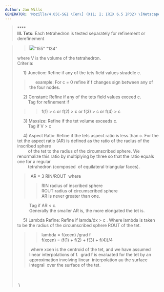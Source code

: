 ```yaml
---
Author: Jan Wills
GENERATOR: 'Mozilla/4.05C-SGI \[en\] (X11; I; IRIX 6.5 IP32) \[Netscape\]'
---
```


> ****\
> **III. Tets:** Each tetrahedron is tested separately for refinement or
> derefinement

> > ![](new_md/image4.jpg)"155" "134"
>
> where V is the volume of the tetrahedron.\
> Criteria:
>
>      1) Junction: Refine if any of the tets field values straddle c.
>
> >      example: For c = 0 refine if f changes sign between any of the
> > four nodes.
>
>      2) Constant: Refine if any of the tets field values exceed c.\
>          Tag for refinement if
>
> > > f(1) &gt; c or f(2) &gt; c or f(3) &gt; c or f(4) &gt; c
>
>      3) Maxsize: Refine if the tet volume exceeds c.\
>          Tag if V &gt; c
>
>      4) Aspect Ratio: Refine if the tets aspect ratio is less than c.
> For the tet the aspect ratio (AR) is defined as the ratio of the
> radius of the inscribed sphere\
>          of the tet to the radius of the circumscribed sphere. We
> renormalize this ratio by multiplying by three so that the ratio
> equals one for a regular\
>          tetrahedron (composed  of equilateral triangular faces).
>
> >  AR = 3 RIN/ROUT  where
> >
> > > RIN radius of inscribed sphere\
> > > ROUT radius of circumscribed sphere\
> > > AR is never greater than one.
>
>           Tag if AR &lt; c.\
>           Generally the smaller AR is, the more elongated the tet is.
>
>      5) Lambda Refine: Refine if lamda/dx &gt; c . Where lambda is
> taken to be the radius of the circumscribed sphere ROUT of the tet.
>
> > > lambda = f(xcen) /grad f\
> > > f(xcen) = (f(1) + f(2) + f(3) + f(4))/4
> >
> >  where xcen is the centroid of the tet, and we have assumed linear
> > interpolations of f.  grad f is evaluated for the tet by an
> > approximation involving linear  interpolation au the surface
> > integral  over the surface of the tet.
>
>  \
>  \
>  \
>
